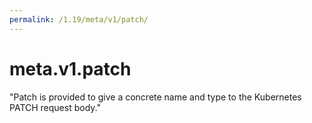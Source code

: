 ```yaml
---
permalink: /1.19/meta/v1/patch/
---
```


# meta.v1.patch

"Patch is provided to give a concrete name and type to the Kubernetes PATCH request body."
